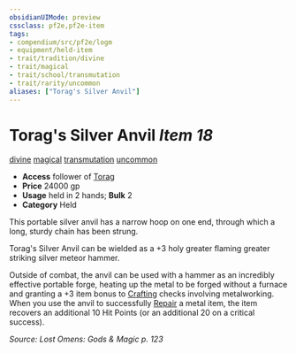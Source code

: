 ```yaml
---
obsidianUIMode: preview
cssclass: pf2e,pf2e-item
tags:
- compendium/src/pf2e/logm
- equipment/held-item
- trait/tradition/divine
- trait/magical
- trait/school/transmutation
- trait/rarity/uncommon
aliases: ["Torag's Silver Anvil"]
---
```

# Torag's Silver Anvil *Item 18*  
[divine](divine.md)  [magical](magical.md)  [transmutation](transmutation.md)  [uncommon](uncommon.md)  

- **Access** follower of [Torag](../../setting/deities/torag.md)
- **Price** 24000 gp
- **Usage** held in 2 hands; **Bulk** 2
- **Category** Held

This portable silver anvil has a narrow hoop on one end, through which a long, sturdy chain has been strung.

Torag's Silver Anvil can be wielded as a +3 holy greater flaming greater striking silver meteor hammer.

Outside of combat, the anvil can be used with a hammer as an incredibly effective portable forge, heating up the metal to be forged without a furnace and granting a +3 item bonus to [Crafting](../../skills.md#Crafting) checks involving metalworking. When you use the anvil to successfully [Repair](repair.md) a metal item, the item recovers an additional 10 Hit Points (or an additional 20 on a critical success).

*Source: Lost Omens: Gods & Magic p. 123*